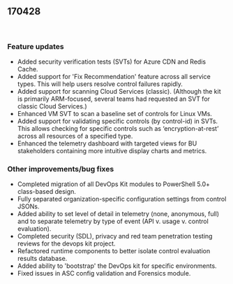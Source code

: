 ﻿## 170428 
 
### Feature updates  
* Added security verification tests (SVTs) for Azure CDN and Redis Cache.  
* Added support for 'Fix Recommendation' feature across all service types. This will help users resolve control failures rapidly. 
* Added support for scanning Cloud Services (classic). (Although the kit is primarily ARM-focused, several teams had requested an SVT for classic Cloud Services.) 
* Enhanced VM SVT to scan a baseline set of controls for Linux VMs. 
* Added support for validating specific controls (by control-id) in SVTs. This allows checking for specific controls such as ‘encryption-at-rest’ across all resources of a specified type. 
* Enhanced the telemetry dashboard with targeted views for BU stakeholders containing more intuitive display charts and metrics. 
 
### Other improvements/bug fixes 
* Completed migration of all DevOps Kit modules to PowerShell 5.0+ class-based design.  
* Fully separated organization-specific configuration settings from control JSONs.  
* Added ability to set level of detail in telemetry (none, anonymous, full) and to separate telemetry by type of event (API v. usage v. control evaluation). 
* Completed security (SDL), privacy and red team penetration testing reviews for the devops kit project. 
* Refactored runtime components to better isolate control evaluation results database. 
* Added ability to 'bootstrap' the DevOps kit for specific environments. 
* Fixed issues in ASC config validation and Forensics module. 